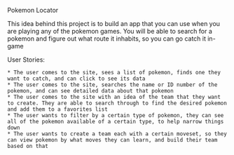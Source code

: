 Pokemon Locator

This idea behind this project is to build an app that you can use when you are playing any of the pokemon games. You will be able to search for a pokemon and figure out what route it inhabits, so you can go catch it in-game

User Stories:

    * The user comes to the site, sees a list of pokemon, finds one they want to catch, and can click to see its data
    * The user comes to the site, searches the name or ID number of the pokemon, and can see detailed data about that pokemon
    * The user comes to the site with an idea of the team that they want to create. They are able to search through to find the desired pokemon and add them to a favorites list
    * The user wants to filter by a certain type of pokemon, they can see all of the pokemon available of a certain type, to help narrow things down
    * The user wants to create a team each with a certain moveset, so they can view pokemon by what moves they can learn, and build their team based on that